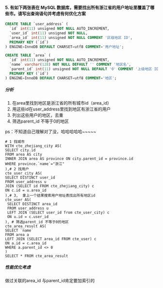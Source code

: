 <!--
 * @Author: 27
 * @LastEditors: 27
 * @Date: 2020-03-19 12:05:10
 * @LastEditTime: 2020-03-19 18:39:08
 * @FilePath: /Coding-Daily/self-problem/习题1/p5.md
 * @description: type some description
 -->
#### 5. 有如下两张表在 MySQL 数据库，需要找出所有浙江省的用户地址里覆盖了哪些市。请写出查询语句并考虑有何优化方案

```sql
CREATE TABLE `user_address` (
  `id` int(11) unsigned NOT NULL AUTO_INCREMENT,
  `user_id` int(11) unsigned NOT NULL,
  `area_id` int(11) unsigned NOT NULL COMMENT '区级地区 ID',
  PRIMARY KEY (`id`)
) ENGINE=InnoDB DEFAULT CHARSET=utf8 COMMENT='用户地址';

CREATE TABLE `area` (
  `id` int(11) unsigned NOT NULL AUTO_INCREMENT,
  `name` varchar(128) NOT NULL DEFAULT '' COMMENT '地区名',
  `parent_id` int(11) unsigned NOT NULL DEFAULT '0' COMMENT '上级地区 ID',
  PRIMARY KEY (`id`)
) ENGINE=InnoDB DEFAULT CHARSET=utf8 COMMENT='地区';
```
##### 分析
1. 在area里找到地区是浙江省的所有城市id（area_id）
2. 用这些id在user_address里找到地区有浙江省的用户
3. 列出这些用户的地区，去重
4. 筛选parent_id 不等于0的地区

ps：不知道自己理解对了没，哈哈哈哈哈~~~~~
```
# 1 找城市
WITH cte_zhejiang_city AS(
SELECT city.id
FROM area AS city
INNER JOIN area AS province ON city.parent_id = province.id
WHERE province.`name`="浙江"
),# 2 找用户
cte_user_city AS(
SELECT DISTINCT user_id
FROM user_address u
JOIN (SELECT id FROM cte_zhejiang_city) c
ON c.id = u.area_id
),# 3,  拿上一个结果搜索用户地址表找出所有地区id
cte_user AS(
 SELECT DISTINCT area_id
 FROM user_address u
 LEFT JOIN (SELECT user_id from cte_user_city) c
 ON u.id = c.user_id
), # 筛选parent_id 不等于0的地区
cte_area_result AS(
SELECT `name`
FROM area a
LEFT JOIN (SELECT area_id FROM cte_user) c
ON a.id = c.area_id
WHERE a.parent_id <> 0
)
SELECT * FROM cte_area_result
```
##### 性能优化考虑
做过关联的area_id 与parent_id肯定要加索引的





